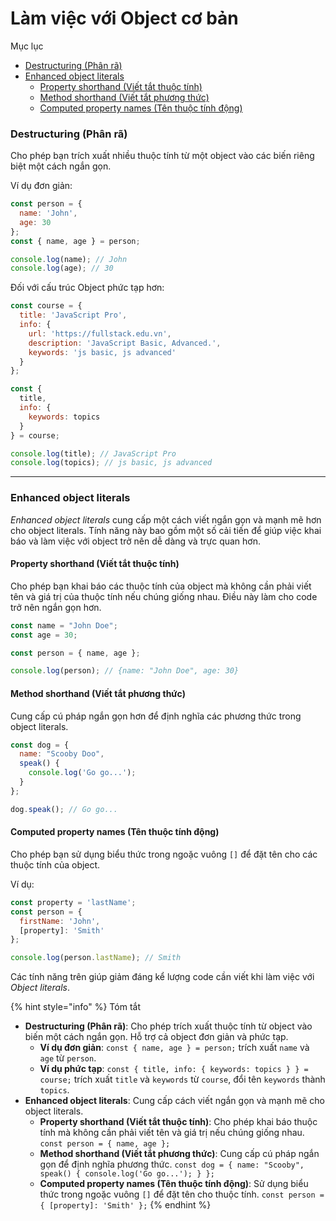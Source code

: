 # Làm việc với Object cơ bản

Mục lục

* [Destructuring (Phân rã)](lam-viec-voi-object-co-ban.md#destructuring-phan-ra)
* [Enhanced object literals](lam-viec-voi-object-co-ban.md#enhanced-object-literals)
  * [Property shorthand (Viết tắt thuộc tính)](lam-viec-voi-object-co-ban.md#property-shorthand-viet-tat-thuoc-tinh)
  * [Method shorthand (Viết tắt phương thức)](lam-viec-voi-object-co-ban.md#method-shorthand-viet-tat-phuong-thuc)
  * [Computed property names (Tên thuộc tính động)](lam-viec-voi-object-co-ban.md#computed-property-names-ten-thuoc-tinh-dong)

### Destructuring (Phân rã)

Cho phép bạn trích xuất nhiều thuộc tính từ một object vào các biến riêng biệt một cách ngắn gọn.

Ví dụ đơn giản:

```javascript
const person = {
  name: 'John',
  age: 30
};
const { name, age } = person;

console.log(name); // John
console.log(age); // 30
```

Đối với cấu trúc Object phức tạp hơn:

```javascript
const course = {
  title: 'JavaScript Pro',
  info: {
    url: 'https://fullstack.edu.vn',
    description: 'JavaScript Basic, Advanced.',
    keywords: 'js basic, js advanced'
  }
};

const {
  title,
  info: {
    keywords: topics
  }
} = course;

console.log(title); // JavaScript Pro
console.log(topics); // js basic, js advanced
```

***

### Enhanced object literals

_Enhanced object literals_ cung cấp một cách viết ngắn gọn và mạnh mẽ hơn cho object literals. Tính năng này bao gồm một số cải tiến để giúp việc khai báo và làm việc với object trở nên dễ dàng và trực quan hơn.

#### Property shorthand (Viết tắt thuộc tính)

Cho phép bạn khai báo các thuộc tính của object mà không cần phải viết tên và giá trị của thuộc tính nếu chúng giống nhau. Điều này làm cho code trở nên ngắn gọn hơn.

```javascript
const name = "John Doe";
const age = 30;

const person = { name, age };

console.log(person); // {name: "John Doe", age: 30}
```

#### Method shorthand (Viết tắt phương thức)

Cung cấp cú pháp ngắn gọn hơn để định nghĩa các phương thức trong object literals.

```javascript
const dog = {
  name: "Scooby Doo",
  speak() {
    console.log('Go go...');
  }
};

dog.speak(); // Go go...
```

#### Computed property names (Tên thuộc tính động)

Cho phép bạn sử dụng biểu thức trong ngoặc vuông `[]` để đặt tên cho các thuộc tính của object.

Ví dụ:

```javascript
const property = 'lastName';
const person = {
  firstName: 'John',
  [property]: 'Smith'
};

console.log(person.lastName); // Smith
```

Các tính năng trên giúp giảm đáng kể lượng code cần viết khi làm việc với _Object literals_.

{% hint style="info" %}
Tóm tắt

* **Destructuring (Phân rã)**: Cho phép trích xuất thuộc tính từ object vào biến một cách ngắn gọn. Hỗ trợ cả object đơn giản và phức tạp.
  * **Ví dụ đơn giản**: `const { name, age } = person;` trích xuất `name` và `age` từ `person`.
  * **Ví dụ phức tạp**: `const { title, info: { keywords: topics } } = course;` trích xuất `title` và `keywords` từ `course`, đổi tên `keywords` thành `topics`.
* **Enhanced object literals**: Cung cấp cách viết ngắn gọn và mạnh mẽ cho object literals.
  * **Property shorthand (Viết tắt thuộc tính)**: Cho phép khai báo thuộc tính mà không cần phải viết tên và giá trị nếu chúng giống nhau. `const person = { name, age };`
  * **Method shorthand (Viết tắt phương thức)**: Cung cấp cú pháp ngắn gọn để định nghĩa phương thức. `const dog = { name: "Scooby", speak() { console.log('Go go...'); } };`
  * **Computed property names (Tên thuộc tính động)**: Sử dụng biểu thức trong ngoặc vuông `[]` để đặt tên cho thuộc tính. `const person = { [property]: 'Smith' };`
{% endhint %}

